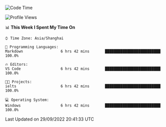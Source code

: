 <!--START_SECTION:waka-->
![Code Time](http://img.shields.io/badge/Code%20Time-203%20hrs%2047%20mins-blue)

![Profile Views](http://img.shields.io/badge/Profile%20Views-0-blue)

📊 **This Week I Spent My Time On** 

```text
⌚︎ Time Zone: Asia/Shanghai

💬 Programming Languages: 
Markdown                 6 hrs 42 mins       █████████████████████████   100.0%

🔥 Editors: 
VS Code                  6 hrs 42 mins       █████████████████████████   100.0%

🐱‍💻 Projects: 
ielts                    6 hrs 42 mins       █████████████████████████   100.0%

💻 Operating System: 
Windows                  6 hrs 42 mins       █████████████████████████   100.0%

```


 Last Updated on 29/09/2022 20:41:33 UTC
<!--END_SECTION:waka-->